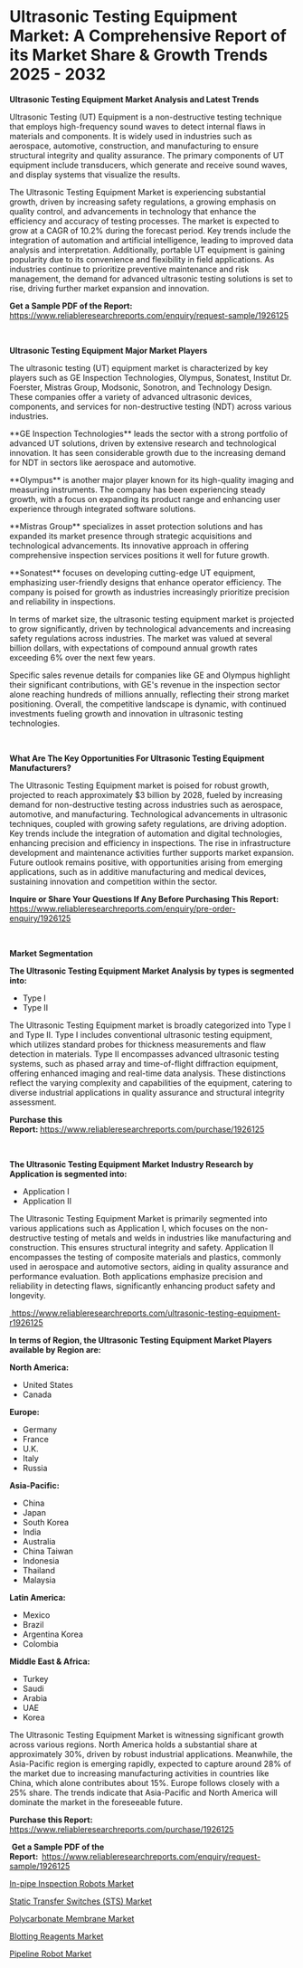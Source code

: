 <p><h1>Ultrasonic Testing Equipment Market: A Comprehensive Report of its Market Share & Growth Trends 2025 - 2032</h1></p><p><strong>Ultrasonic Testing Equipment Market Analysis and Latest Trends</strong></p>
<p><p>Ultrasonic Testing (UT) Equipment is a non-destructive testing technique that employs high-frequency sound waves to detect internal flaws in materials and components. It is widely used in industries such as aerospace, automotive, construction, and manufacturing to ensure structural integrity and quality assurance. The primary components of UT equipment include transducers, which generate and receive sound waves, and display systems that visualize the results.</p><p>The Ultrasonic Testing Equipment Market is experiencing substantial growth, driven by increasing safety regulations, a growing emphasis on quality control, and advancements in technology that enhance the efficiency and accuracy of testing processes. The market is expected to grow at a CAGR of 10.2% during the forecast period. Key trends include the integration of automation and artificial intelligence, leading to improved data analysis and interpretation. Additionally, portable UT equipment is gaining popularity due to its convenience and flexibility in field applications. As industries continue to prioritize preventive maintenance and risk management, the demand for advanced ultrasonic testing solutions is set to rise, driving further market expansion and innovation.</p></p>
<p><strong>Get a Sample PDF of the Report:&nbsp;</strong> <a href="https://www.reliableresearchreports.com/enquiry/request-sample/1926125?utm_campaign=41&utm_medium=2&utm_source=Github&utm_content=ia&utm_term=15012025&utm_id=ultrasonic-testing-equipment">https://www.reliableresearchreports.com/enquiry/request-sample/1926125</a></p>
<p>&nbsp;</p>
<p><strong>Ultrasonic Testing Equipment Major Market Players</strong></p>
<p><p>The ultrasonic testing (UT) equipment market is characterized by key players such as GE Inspection Technologies, Olympus, Sonatest, Institut Dr. Foerster, Mistras Group, Modsonic, Sonotron, and Technology Design. These companies offer a variety of advanced ultrasonic devices, components, and services for non-destructive testing (NDT) across various industries.</p><p>**GE Inspection Technologies** leads the sector with a strong portfolio of advanced UT solutions, driven by extensive research and technological innovation. It has seen considerable growth due to the increasing demand for NDT in sectors like aerospace and automotive.</p><p>**Olympus** is another major player known for its high-quality imaging and measuring instruments. The company has been experiencing steady growth, with a focus on expanding its product range and enhancing user experience through integrated software solutions.</p><p>**Mistras Group** specializes in asset protection solutions and has expanded its market presence through strategic acquisitions and technological advancements. Its innovative approach in offering comprehensive inspection services positions it well for future growth.</p><p>**Sonatest** focuses on developing cutting-edge UT equipment, emphasizing user-friendly designs that enhance operator efficiency. The company is poised for growth as industries increasingly prioritize precision and reliability in inspections.</p><p>In terms of market size, the ultrasonic testing equipment market is projected to grow significantly, driven by technological advancements and increasing safety regulations across industries. The market was valued at several billion dollars, with expectations of compound annual growth rates exceeding 6% over the next few years.</p><p>Specific sales revenue details for companies like GE and Olympus highlight their significant contributions, with GE's revenue in the inspection sector alone reaching hundreds of millions annually, reflecting their strong market positioning. Overall, the competitive landscape is dynamic, with continued investments fueling growth and innovation in ultrasonic testing technologies.</p></p>
<p>&nbsp;</p>
<p><strong>What Are The Key Opportunities For Ultrasonic Testing Equipment Manufacturers?</strong></p>
<p><p>The Ultrasonic Testing Equipment market is poised for robust growth, projected to reach approximately $3 billion by 2028, fueled by increasing demand for non-destructive testing across industries such as aerospace, automotive, and manufacturing. Technological advancements in ultrasonic techniques, coupled with growing safety regulations, are driving adoption. Key trends include the integration of automation and digital technologies, enhancing precision and efficiency in inspections. The rise in infrastructure development and maintenance activities further supports market expansion. Future outlook remains positive, with opportunities arising from emerging applications, such as in additive manufacturing and medical devices, sustaining innovation and competition within the sector.</p></p>
<p><strong>Inquire or Share Your Questions If Any Before Purchasing This Report:</strong> <a href="https://www.reliableresearchreports.com/enquiry/pre-order-enquiry/1926125?utm_campaign=41&utm_medium=2&utm_source=Github&utm_content=ia&utm_term=15012025&utm_id=ultrasonic-testing-equipment">https://www.reliableresearchreports.com/enquiry/pre-order-enquiry/1926125</a></p>
<p>&nbsp;</p>
<p><strong>Market Segmentation</strong></p>
<p><strong>The Ultrasonic Testing Equipment Market Analysis by types is segmented into:</strong></p>
<p><ul><li>Type I</li><li>Type II</li></ul></p>
<p><p>The Ultrasonic Testing Equipment market is broadly categorized into Type I and Type II. Type I includes conventional ultrasonic testing equipment, which utilizes standard probes for thickness measurements and flaw detection in materials. Type II encompasses advanced ultrasonic testing systems, such as phased array and time-of-flight diffraction equipment, offering enhanced imaging and real-time data analysis. These distinctions reflect the varying complexity and capabilities of the equipment, catering to diverse industrial applications in quality assurance and structural integrity assessment.</p></p>
<p><strong>Purchase this Report:&nbsp;</strong><a href="https://www.reliableresearchreports.com/purchase/1926125?utm_campaign=41&utm_medium=2&utm_source=Github&utm_content=ia&utm_term=15012025&utm_id=ultrasonic-testing-equipment">https://www.reliableresearchreports.com/purchase/1926125</a></p>
<p>&nbsp;</p>
<p><strong>The Ultrasonic Testing Equipment Market Industry Research by Application is segmented into:</strong></p>
<p><ul><li>Application I</li><li>Application II</li></ul></p>
<p><p>The Ultrasonic Testing Equipment Market is primarily segmented into various applications such as Application I, which focuses on the non-destructive testing of metals and welds in industries like manufacturing and construction. This ensures structural integrity and safety. Application II encompasses the testing of composite materials and plastics, commonly used in aerospace and automotive sectors, aiding in quality assurance and performance evaluation. Both applications emphasize precision and reliability in detecting flaws, significantly enhancing product safety and longevity.</p></p>
<p><a href="https://www.reliableresearchreports.com/ultrasonic-testing-equipment-r1926125?utm_campaign=41&utm_medium=2&utm_source=Github&utm_content=ia&utm_term=15012025&utm_id=ultrasonic-testing-equipment">&nbsp;https://www.reliableresearchreports.com/ultrasonic-testing-equipment-r1926125</a></p>
<p><strong>In terms of Region, the Ultrasonic Testing Equipment Market Players available by Region are:</strong></p>
<p>
    <p> <strong> North America: </strong>
        <ul>
            <li>United States</li>
            <li>Canada</li>
        </ul>
        </p> 
    <p> <strong> Europe: </strong>
        <ul>
            <li>Germany</li>
            <li>France</li>
            <li>U.K.</li>
            <li>Italy</li>
            <li>Russia</li>
        </ul>
        </p> 
    <p> <strong> Asia-Pacific: </strong>
        <ul>
            <li>China</li>
            <li>Japan</li>
            <li>South Korea</li>
            <li>India</li>
            <li>Australia</li>
            <li>China Taiwan</li>
            <li>Indonesia</li>
            <li>Thailand</li>
            <li>Malaysia</li>
        </ul>
        </p> 
    <p> <strong> Latin America: </strong>
        <ul>
            <li>Mexico</li>
            <li>Brazil</li>
            <li>Argentina Korea</li>
            <li>Colombia</li>
        </ul>
        </p> 
    <p> <strong> Middle East & Africa: </strong>
        <ul>
            <li>Turkey</li>
            <li>Saudi</li>
            <li>Arabia</li>
            <li>UAE</li>
            <li>Korea</li>
        </ul>
    </p>
    </p>
<p><p>The Ultrasonic Testing Equipment Market is witnessing significant growth across various regions. North America holds a substantial share at approximately 30%, driven by robust industrial applications. Meanwhile, the Asia-Pacific region is emerging rapidly, expected to capture around 28% of the market due to increasing manufacturing activities in countries like China, which alone contributes about 15%. Europe follows closely with a 25% share. The trends indicate that Asia-Pacific and North America will dominate the market in the foreseeable future.</p></p>
<p><strong>Purchase this Report: </strong><a href="https://www.reliableresearchreports.com/purchase/1926125?utm_campaign=41&utm_medium=2&utm_source=Github&utm_content=ia&utm_term=15012025&utm_id=ultrasonic-testing-equipment">https://www.reliableresearchreports.com/purchase/1926125</a></p>
<p>&nbsp;<strong>Get a Sample PDF of the Report:&nbsp;&nbsp;</strong><a href="https://www.reliableresearchreports.com/enquiry/request-sample/1926125?utm_campaign=41&utm_medium=2&utm_source=Github&utm_content=ia&utm_term=15012025&utm_id=ultrasonic-testing-equipment">https://www.reliableresearchreports.com/enquiry/request-sample/1926125</a></p>
<p><strong></strong></p>
<p><p><a href="https://github.com/sholympia197070/Market-Research-Report-List-1/blob/main/in-pipe-inspection-robots-market.md?utm_campaign=41&utm_medium=2&utm_source=Github&utm_content=ia&utm_term=15012025&utm_id=ultrasonic-testing-equipment">In-pipe Inspection Robots Market</a></p><p><a href="https://github.com/kbollin866/Market-Research-Report-List-1/blob/main/static-transfer-switches-sts-market.md?utm_campaign=41&utm_medium=2&utm_source=Github&utm_content=ia&utm_term=15012025&utm_id=ultrasonic-testing-equipment">Static Transfer Switches (STS) Market</a></p><p><a href="https://github.com/sca704osol/Market-Research-Report-List-1/blob/main/polycarbonate-membrane-market.md?utm_campaign=41&utm_medium=2&utm_source=Github&utm_content=ia&utm_term=15012025&utm_id=ultrasonic-testing-equipment">Polycarbonate Membrane Market</a></p><p><a href="https://github.com/mauripalmi/Market-Research-Report-List-5/blob/main/blotting-reagents-market.md?utm_campaign=41&utm_medium=2&utm_source=Github&utm_content=ia&utm_term=15012025&utm_id=ultrasonic-testing-equipment">Blotting Reagents Market</a></p><p><a href="https://github.com/janraimondo83/Market-Research-Report-List-1/blob/main/pipeline-robot-market.md?utm_campaign=41&utm_medium=2&utm_source=Github&utm_content=ia&utm_term=15012025&utm_id=ultrasonic-testing-equipment">Pipeline Robot Market</a></p></p>